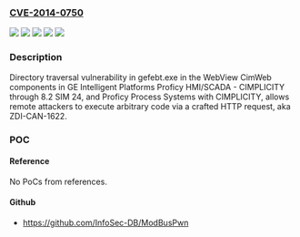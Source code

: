 ### [CVE-2014-0750](https://cve.mitre.org/cgi-bin/cvename.cgi?name=CVE-2014-0750)
![](https://img.shields.io/static/v1?label=Product&message=Proficy%20HMI%2FSCADA%20-%20CIMPLICITY&color=blue)
![](https://img.shields.io/static/v1?label=Product&message=Proficy%20Process%20Systems%20with%20CIMPLICITY&color=blue)
![](https://img.shields.io/static/v1?label=Version&message=4.01%20&color=brightgreen)
![](https://img.shields.io/static/v1?label=Version&message=all%20versions%20&color=brightgreen)
![](https://img.shields.io/static/v1?label=Vulnerability&message=CWE-22&color=brightgreen)

### Description

Directory traversal vulnerability in gefebt.exe in the WebView CimWeb components in GE Intelligent Platforms Proficy HMI/SCADA - CIMPLICITY through 8.2 SIM 24, and Proficy Process Systems with CIMPLICITY, allows remote attackers to execute arbitrary code via a crafted HTTP request, aka ZDI-CAN-1622.

### POC

#### Reference
No PoCs from references.

#### Github
- https://github.com/InfoSec-DB/ModBusPwn

